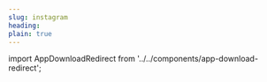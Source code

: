 ```yaml
---
slug: instagram
heading: 
plain: true
---
```


import AppDownloadRedirect from '../../components/app-download-redirect';

<AppDownloadRedirect/>